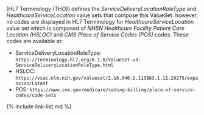 
<div markdown="1" class="stu-note">

[HL7 Terminology (THO)] defines the *ServiceDeliveryLocationRoleType* and *HealthcareServiceLocation* value sets that compose this ValueSet. however, no codes are displayed in HL7 Terminology for *HealthcareServiceLocation* value set which is composed of *NHSN Healthcare Facility Patient Care Location (HSLOC)* and *CMS Place of Service Codes (POS)* codes. These codes are available at:

- ServiceDeliveryLocationRoleType: `https://terminology.hl7.org/6.1.0/ValueSet-v3-ServiceDeliveryLocationRoleType.html`
- HSLOC: `https://vsac.nlm.nih.gov/valueset/2.16.840.1.113883.1.11.20275/expansion/Latest`
- POS: `https://www.cms.gov/medicare/coding-billing/place-of-service-codes/code-sets`

</div>

{% include link-list.md %}